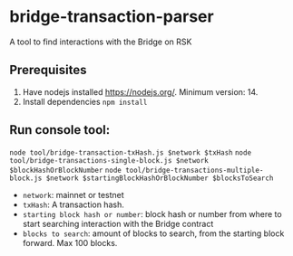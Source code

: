 # bridge-transaction-parser
A tool to find interactions with the Bridge on RSK

## Prerequisites
1. Have nodejs installed https://nodejs.org/. Minimum version: 14.
2. Install dependencies `npm install`

## Run console tool:
`node tool/bridge-transaction-txHash.js $network $txHash`
`node tool/bridge-transactions-single-block.js $network $blockHashOrBlockNumber`
`node tool/bridge-transactions-multiple-block.js $network $startingBlockHashOrBlockNumber $blocksToSearch`

- `network`: mainnet or testnet
- `txHash`: A transaction hash.
- `starting block hash or number`: block hash or number from where to start searching interaction with the Bridge contract
- `blocks to search`: amount of blocks to search, from the starting block forward. Max 100 blocks.

